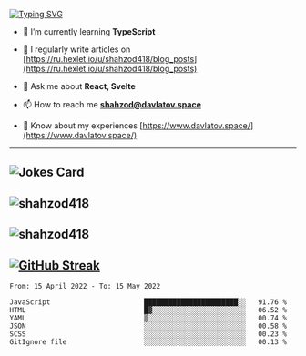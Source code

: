 [![Typing SVG](https://readme-typing-svg.herokuapp.com?font=Turret+Road&height=30&lines=HI!+I%60m+Frontend+Developer)](https://git.io/typing-svg)

- 🌱 I’m currently learning **TypeScript**

- 📝 I regularly write articles on [https://ru.hexlet.io/u/shahzod418/blog_posts](https://ru.hexlet.io/u/shahzod418/blog_posts)

- 💬 Ask me about **React, Svelte**

- 📫 How to reach me **shahzod@davlatov.space**

- 📄 Know about my experiences [https://www.davlatov.space/](https://www.davlatov.space/)

---
![Jokes Card](https://readme-jokes.vercel.app/api?theme=radical)
---
![shahzod418](https://github-readme-stats.vercel.app/api/top-langs?username=shahzod418&show_icons=true&theme=radical&locale=en&layout=compact)
---
![shahzod418](https://github-readme-stats.vercel.app/api?username=shahzod418&show_icons=true&theme=radical&locale=en&count_private=true)
---
[![GitHub Streak](http://github-readme-streak-stats.herokuapp.com?user=shahzod418&theme=radical&date_format=M%20j%5B%2C%20Y%5D)](https://git.io/streak-stats)
---
<!--START_SECTION:waka-->

```text
From: 15 April 2022 - To: 15 May 2022

JavaScript                       ███████████████████████░░   91.76 %
HTML                             █▓░░░░░░░░░░░░░░░░░░░░░░░   06.52 %
YAML                             ▒░░░░░░░░░░░░░░░░░░░░░░░░   00.74 %
JSON                             ░░░░░░░░░░░░░░░░░░░░░░░░░   00.58 %
SCSS                             ░░░░░░░░░░░░░░░░░░░░░░░░░   00.23 %
GitIgnore file                   ░░░░░░░░░░░░░░░░░░░░░░░░░   00.13 %
```

<!--END_SECTION:waka-->
